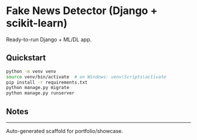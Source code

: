 # Fake News Detector (Django + scikit-learn)

Ready-to-run Django + ML/DL app.

## Quickstart
```bash
python -m venv venv
source venv/bin/activate  # on Windows: venv\Scripts\activate
pip install -r requirements.txt
python manage.py migrate
python manage.py runserver
```



## Notes


---
Auto-generated scaffold for portfolio/showcase.
